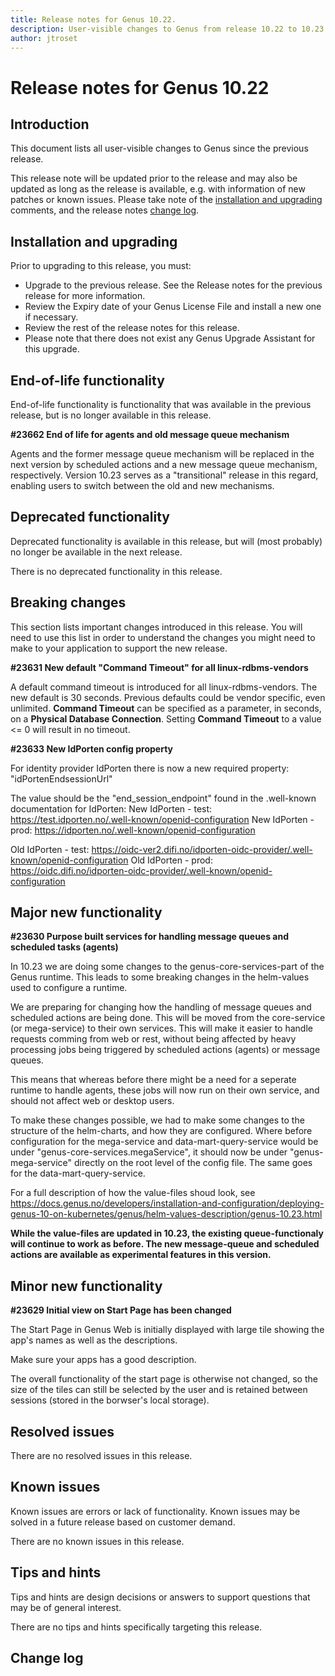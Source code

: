 ```yaml
---
title: Release notes for Genus 10.22.
description: User-visible changes to Genus from release 10.22 to 10.23.
author: jtroset
---
```


# Release notes for Genus 10.22

## Introduction

This document lists all user-visible changes to Genus since the previous release.

This release note will be updated prior to the release and may also be updated as long as the release is available, e.g. with information of new patches or known issues. Please take note of the [installation and upgrading](#installation-and-upgrading) comments, and the release notes [change log](#change-log).

## Installation and upgrading

Prior to upgrading to this release, you must:

- Upgrade to the previous release. See the Release notes for the previous release for more information.
- Review the Expiry date of your Genus License File and install a new one if necessary.
- Review the rest of the release notes for this release.
- Please note that there does not exist any Genus Upgrade Assistant for this upgrade.

<!--rntype01-start INSTALLATION / UPGRADE. DO NOT CHANGE THESE TAGS. ANY CHANGES BELOW WILL BE OVERWRITTEN.-->

<!--rntype01-end   INSTALLATION / UPGRADE. DO NOT CHANGE THESE TAGS. ANY CHANGES ABOVE WILL BE OVERWRITTEN.-->
<!-- release note type 2 is missing. That's ok.-->

## End-of-life functionality

End-of-life functionality is functionality that was available in the previous release, but is no longer available in this release.
<!--rntype03-start END-OF-LIFE. DO NOT CHANGE THESE TAGS. ANY CHANGES BELOW WILL BE OVERWRITTEN.-->
<!--ID 2b93e5dc-69ac-4587-9a6d-629c67879b5e -->
**#23662 End of life for agents and old message queue mechanism**

Agents and the former message queue mechanism will be replaced in the next version  by scheduled actions and a new message queue mechanism, respectively. Version 10.23 serves as a "transitional" release in this regard, enabling users to switch between the old and new mechanisms.

<!--rntype03-end   END-OF-LIFE. DO NOT CHANGE THESE TAGS. ANY CHANGES ABOVE WILL BE OVERWRITTEN.-->
## Deprecated functionality

Deprecated functionality is available in this release, but will (most probably) no longer be available in the next release.
<!--rntype04-start DEPRECATED. DO NOT CHANGE THESE TAGS. ANY CHANGES BELOW WILL BE OVERWRITTEN.-->
There is no deprecated functionality in this release.
<!--rntype04-end   DEPRECATED. DO NOT CHANGE THESE TAGS. ANY CHANGES ABOVE WILL BE OVERWRITTEN.-->
## Breaking changes

This section lists important changes introduced in this release. You will need to use this list in order to understand the changes you might need to make to your application to support the new release.
<!--rntype05-start BREAKING. DO NOT CHANGE THESE TAGS. ANY CHANGES BELOW WILL BE OVERWRITTEN.-->
<!--ID caab5952-5072-947f-67af-09b7cd38f082 -->
**#23631 New default "Command Timeout" for all linux-rdbms-vendors**

A default command timeout is introduced for all linux-rdbms-vendors.
The new default is 30 seconds.
Previous defaults could be vendor specific, even unlimited.
**Command Timeout** can be specified as a parameter, in seconds, on a **Physical Database Connection**.
Setting **Command Timeout** to a value <= 0 will result in no timeout.

<!--ID cb360a4b-36b8-a7e9-b836-f79c84271ec9 -->
**#23633 New IdPorten config property**

For identity provider IdPorten there is now a new required property: "idPortenEndsessionUrl"

The value should be the "end_session_endpoint" found in the .well-known documentation for IdPorten:
New IdPorten - test: https://test.idporten.no/.well-known/openid-configuration
New IdPorten - prod: https://idporten.no/.well-known/openid-configuration

Old IdPorten - test: https://oidc-ver2.difi.no/idporten-oidc-provider/.well-known/openid-configuration
Old IdPorten - prod: https://oidc.difi.no/idporten-oidc-provider/.well-known/openid-configuration

<!--rntype05-end   BREAKING. DO NOT CHANGE THESE TAGS. ANY CHANGES ABOVE WILL BE OVERWRITTEN.-->
## Major new functionality
<!--rntype06-start MAJOR. DO NOT CHANGE THESE TAGS. ANY CHANGES BELOW WILL BE OVERWRITTEN.-->
<!--ID c5326171-750e-f05d-cf4b-efadada22758 -->
**#23630 Purpose built services for handling message queues and scheduled tasks (agents)**

In 10.23 we are doing some changes to the genus-core-services-part of the Genus runtime. This leads to some breaking changes in the helm-values used to configure a runtime. 

We are preparing for changing how the handling of message queues and scheduled actions are being done. This will be moved from the core-service (or mega-service) to their own services. This will make it easier to handle requests comming from web or rest, without being affected by heavy processing jobs being triggered by scheduled actions (agents) or message queues. 

This means that whereas before there might be a need for a seperate runtime to handle agents, these jobs will now run on their own service, and should not affect web or desktop users.

To make these changes possible, we had to make some changes to the structure of the helm-charts, and how they are configured. Where before configuration for the mega-service and data-mart-query-service would be under "genus-core-services.megaService", it should now be under "genus-mega-service" directly on the root level of the config file. The same goes for the data-mart-query-service. 

For a full description of how the value-files shoud look, see https://docs.genus.no/developers/installation-and-configuration/deploying-genus-10-on-kubernetes/genus/helm-values-description/genus-10.23.html

**While the value-files are updated in 10.23, the existing queue-functionaly will continue to work as before. The new message-queue and scheduled actions are available as experimental features in this version.**

<!--rntype06-end   MAJOR. DO NOT CHANGE THESE TAGS. ANY CHANGES ABOVE WILL BE OVERWRITTEN.-->
## Minor new functionality
<!--rntype07-start MINOR. DO NOT CHANGE THESE TAGS. ANY CHANGES BELOW WILL BE OVERWRITTEN.-->
<!--ID d8b066fd-b386-29c8-131c-bc9b7e2cb26b -->
**#23629 Initial view on Start Page has been changed**

The Start Page in Genus Web is initially displayed with large tile showing the app's names as well as the descriptions. 

Make sure your apps has a good description.

The overall functionality of the start page is otherwise not changed, so the size of the tiles can still be selected by the user and is retained between sessions (stored in the borwser's local storage).

<!--rntype07-end   MINOR. DO NOT CHANGE THESE TAGS. ANY CHANGES ABOVE WILL BE OVERWRITTEN.-->
## Resolved issues
<!--rntype08-start RESOLVED ISSUES. DO NOT CHANGE THESE TAGS. ANY CHANGES BELOW WILL BE OVERWRITTEN.-->
There are no resolved issues in this release.
<!--rntype08-end   RESOLVED ISSUES. DO NOT CHANGE THESE TAGS. ANY CHANGES ABOVE WILL BE OVERWRITTEN.-->
## Known issues

Known issues are errors or lack of functionality. Known issues may be solved in a future release based on customer demand.
<!--rntype09-start KNOWN ISSUES. DO NOT CHANGE THESE TAGS. ANY CHANGES BELOW WILL BE OVERWRITTEN.-->
There are no known issues in this release.
<!--rntype09-end   KNOWN ISSUES. DO NOT CHANGE THESE TAGS. ANY CHANGES ABOVE WILL BE OVERWRITTEN.-->
## Tips and hints

Tips and hints are design decisions or answers to support questions that may be of general interest.

There are no tips and hints specifically targeting this release.

## Change log
<!--changelog CHANGELOG. DO NOT CHANGE THIS TAG. ANY CHANGES BELOW WILL BE DELETED.-->
